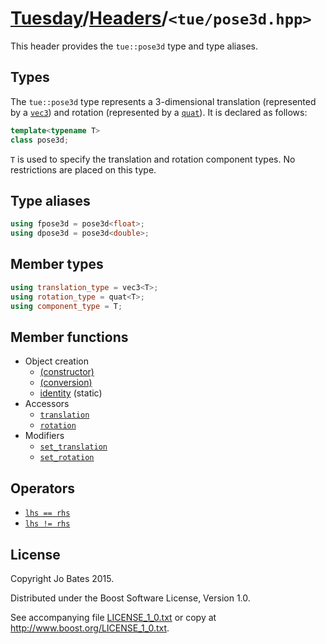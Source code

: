 [Tuesday](../../README.md)/[Headers](../headers.md)/`<tue/pose3d.hpp>`
======================================================================
This header provides the `tue::pose3d` type and type aliases.

Types
-----
The `tue::pose3d` type represents a 3-dimensional translation (represented by a
[`vec3`](vec.md)) and rotation (represented by a [`quat`](quat.md)). It is
declared as follows:

```c++
template<typename T>
class pose3d;
```

`T` is used to specify the translation and rotation component types. No
restrictions are placed on this type.

Type aliases
------------
```c++
using fpose3d = pose3d<float>;
using dpose3d = pose3d<double>;
```

Member types
------------
```c++
using translation_type = vec3<T>;
using rotation_type = quat<T>;
using component_type = T;
```

Member functions
----------------
- Object creation
    - [(constructor)](../functions/pose3d/constructor.md)
    - [(conversion)](../functions/pose3d/conversion.md)
    - [identity](../functions/pose2d/identity.md) (static)
- Accessors
    - [`translation`](../functions/pose3d/translation.md)
    - [`rotation`](../functions/pose3d/rotation.md)
- Modifiers
    - [`set_translation`](../functions/pose3d/set_translation.md)
    - [`set_rotation`](../functions/pose3d/set_rotation.md)

Operators
---------
- [`lhs == rhs`](../operators/pose3d/equality.md)
- [`lhs != rhs`](../operators/pose3d/inequality.md)

License
-------
Copyright Jo Bates 2015.

Distributed under the Boost Software License, Version 1.0.

See accompanying file [LICENSE_1_0.txt](../../LICENSE_1_0.txt) or copy at
http://www.boost.org/LICENSE_1_0.txt.
